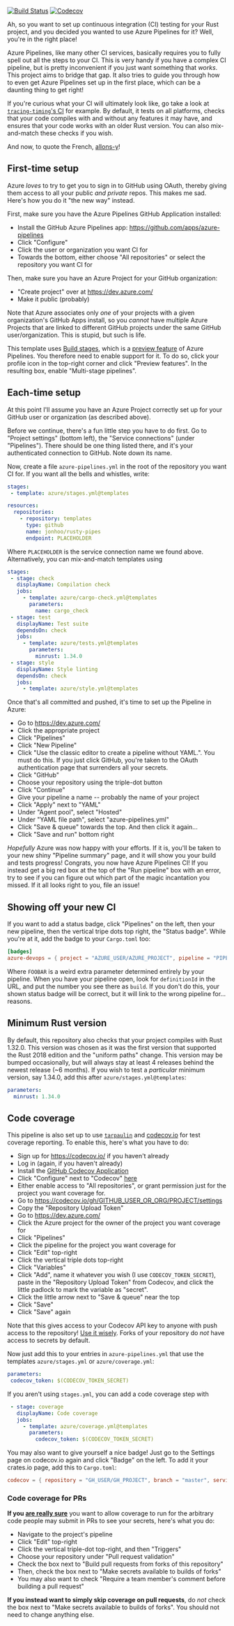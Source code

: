 [![Build Status](https://dev.azure.com/jonhoo/jonhoo/_apis/build/status/rusty-pipes?branchName=master)](https://dev.azure.com/jonhoo/jonhoo/_build/latest?definitionId=2&branchName=master)
[![Codecov](https://codecov.io/github/jonhoo/rusty-pipes/coverage.svg?branch=master)](https://codecov.io/gh/jonhoo/rusty-pipes)

Ah, so you want to set up continuous integration (CI) testing for your
Rust project, and you decided you wanted to use Azure Pipelines for it?
Well, you're in the right place!

Azure Pipelines, like many other CI services, basically requires you to
fully spell out all the steps to your CI. This is very handy if you have
a complex CI pipeline, but is pretty inconvenient if you just want
something that _works_. This project aims to bridge that gap. It also
tries to guide you through how to even get Azure Pipelines set up in the
first place, which can be a daunting thing to get right!

If you're curious what your CI will ultimately look like, go take a look
at [`tracing-timing`'s
CI](https://dev.azure.com/jonhoo/jonhoo/_build/latest?definitionId=1&branchName=master)
for example. By default, it tests on all platforms, checks that your
code compiles with and without any features it may have, and ensures
that your code works with an older Rust version. You can also
mix-and-match these checks if you wish.

And now, to quote the French, [allons-y](https://www.lawlessfrench.com/expressions/allons-y/)!

## First-time setup

Azure _loves_ to try to get you to sign in to GitHub using OAuth,
thereby giving them access to all your public _and private_ repos. This
makes me sad. Here's how you do it "the new way" instead.

First, make sure you have the Azure Pipelines GitHub Application installed:

 - Install the GitHub Azure Pipelines app: https://github.com/apps/azure-pipelines
 - Click "Configure"
 - Click the user or organization you want CI for
 - Towards the bottom, either choose "All repositories" or select the
   repository you want CI for

Then, make sure you have an Azure Project for your GitHub organization:

 - "Create project" over at https://dev.azure.com/
 - Make it public (probably)

Note that Azure associates only _one_ of your projects with a given
organization's GitHub Apps install, so you _cannot_ have multiple Azure
Projects that are linked to different GitHub projects under the same
GitHub user/organization. This is stupid, but such is life.

This template uses [Build
stages](https://docs.microsoft.com/en-us/azure/devops/pipelines/process/stages),
which is a [preview
feature](https://docs.microsoft.com/en-us/azure/devops/project/navigation/preview-features)
of Azure Pipelines. You therefore need to enable support for it. To do
so, click your profile icon in the top-right corner and click "Preview
features". In the resulting box, enable "Multi-stage pipelines".

## Each-time setup

At this point I'll assume you have an Azure Project correctly set up for
your GitHub user or organization (as described above).

Before we continue, there's a fun little step you have to do first. Go
to "Project settings" (bottom left), the "Service connections" (under
"Pipelines"). There should be one thing listed there, and it's your
authenticated connection to GitHub. Note down its name.

Now, create a file `azure-pipelines.yml` in the root of the repository
you want CI for. If you want all the bells and whistles, write:

```yaml
stages:
 - template: azure/stages.yml@templates

resources:
  repositories:
    - repository: templates
      type: github
      name: jonhoo/rusty-pipes
      endpoint: PLACEHOLDER
```

Where `PLACEHOLDER` is the service connection name we found above.
Alternatively, you can mix-and-match templates using

```yaml
stages:
 - stage: check
   displayName: Compilation check
   jobs:
     - template: azure/cargo-check.yml@templates
       parameters:
         name: cargo_check
 - stage: test
   displayName: Test suite
   dependsOn: check
   jobs:
     - template: azure/tests.yml@templates
       parameters:
         minrust: 1.34.0
 - stage: style
   displayName: Style linting
   dependsOn: check
   jobs:
     - template: azure/style.yml@templates
```

Once that's all committed and pushed, it's time to set up the Pipeline in Azure:

 - Go to https://dev.azure.com/
 - Click the appropriate project
 - Click "Pipelines"
 - Click "New Pipeline"
 - Click "Use the classic editor to create a pipeline without YAML.".
   You must do this. If you just click GitHub, you're taken to the OAuth
   authentication page that surrenders all your secrets.
 - Click "GitHub"
 - Choose your repository using the triple-dot button
 - Click "Continue"
 - Give your pipeline a name -- probably the name of your project
 - Click "Apply" next to "YAML"
 - Under "Agent pool", select "Hosted"
 - Under "YAML file path", select "azure-pipelines.yml"
 - Click "Save & queue" towards the top.
   And then click it again...
 - Click "Save and run" bottom right

*Hopefully* Azure was now happy with your efforts. If it is, you'll be
taken to your new shiny "Pipeline summary" page, and it will show you
your build and tests progress! Congrats, you now have Azure Pipelines
CI! If you instead get a big red box at the top of the "Run pipeline"
box with an error, try to see if you can figure out which part of the
magic incantation you missed. If it all looks right to you, file an
issue!

## Showing off your new CI

If you want to add a status badge, click "Pipelines" on the left,
then your new pipeline, then the vertical tripe dots top right, the
"Status badge". While you're at it, add the badge to your `Cargo.toml`
too:

```toml
[badges]
azure-devops = { project = "AZURE_USER/AZURE_PROJECT", pipeline = "PIPELINE_NAME", build = "FOOBAR" }
```

Where `FOOBAR` is a weird extra parameter determined entirely by your
pipeline. When you have your pipeline open, look for `definitionId` in
the URL, and put the number you see there as `build`. If you don't do
this, your shown status badge will be correct, but it will link to the
wrong pipeline for… reasons.

## Minimum Rust version

By default, this repository also checks that your project compiles with
Rust 1.32.0. This version was chosen as it was the first version that
supported the Rust 2018 edition and the "uniform paths" change. This
version may be bumped occasionally, but will always stay at least 4
releases behind the newest release (~6 months). If you wish to test a
_particular_ minimum version, say 1.34.0, add this after
`azure/stages.yml@templates`:

```yaml
parameters:
  minrust: 1.34.0
```

## Code coverage

This pipeline is also set up to use
[`tarpaulin`](https://github.com/xd009642/tarpaulin) and
[codecov.io](https://codecov.io/) for test coverage reporting. To enable
this, here's what you have to do:

 - Sign up for https://codecov.io/ if you haven't already
 - Log in (again, if you haven't already)
 - Install the [GitHub Codecov Application](https://github.com/marketplace/codecov)
 - Click "Configure" next to "Codecov" [here](https://github.com/settings/installations)
 - Either enable access to "All repositories", or grant permission just
   for the project you want coverage for.
 - Go to https://codecov.io/gh/GITHUB_USER_OR_ORG/PROJECT/settings
 - Copy the "Repository Upload Token"
 - Go to https://dev.azure.com/
 - Click the Azure project for the owner of the project you want coverage for
 - Click "Pipelines"
 - Click the pipeline for the project you want coverage for
 - Click "Edit" top-right
 - Click the vertical triple dots top-right
 - Click "Variables"
 - Click "Add", name it whatever you wish (I use `CODECOV_TOKEN_SECRET`),
   paste in the "Repository Upload Token" from Codecov, and click the
   little padlock to mark the variable as "secret".
 - Click the little arrow next to "Save & queue" near the top
 - Click "Save"
 - Click "Save" again

Note that this gives access to your Codecov API key to anyone with push
access to the repository! [Use it
wisely](https://docs.microsoft.com/en-us/azure/devops/pipelines/process/variables#secret-variables).
Forks of your repository do _not_ have access to secrets by default.

Now just add this to your entries in `azure-pipelines.yml` that use the
templates `azure/stages.yml` or `azure/coverage.yml`:

```yaml
parameters:
 codecov_token: $(CODECOV_TOKEN_SECRET)
```

If you aren't using `stages.yml`, you can add a code coverage step with

```yaml
 - stage: coverage
   displayName: Code coverage
   jobs:
     - template: azure/coverage.yml@templates
       parameters:
         codecov_token: $(CODECOV_TOKEN_SECRET)
```

You may also want to give yourself a nice badge! Just go to the Settings
page on codecov.io again and click "Badge" on the left. To add it your
crates.io page, add this to `Cargo.toml`:

```toml
codecov = { repository = "GH_USER/GH_PROJECT", branch = "master", service = "github" }
```

### Code coverage for PRs

**If you [are really
sure](https://docs.microsoft.com/en-us/azure/devops/pipelines/repos/github#validate-contributions-from-forks)**
you want to allow coverage to run for the arbitrary code people may
submit in PRs to see your secrets, here's what you do:

 - Navigate to the project's pipeline
 - Click "Edit" top-right
 - Click the vertical triple-dot top-right, and then "Triggers"
 - Choose your repository under "Pull request validation"
 - Check the box next to "Build pull requests from forks of this repository"
 - Then, check the box next to "Make secrets available to builds of forks"
 - You may also want to check "Require a team member's comment before building a pull request"

**If you instead want to simply skip coverage on pull requests**, do
_not_ check the box next to "Make secrets available to builds of forks".
You should not need to change anything else.
